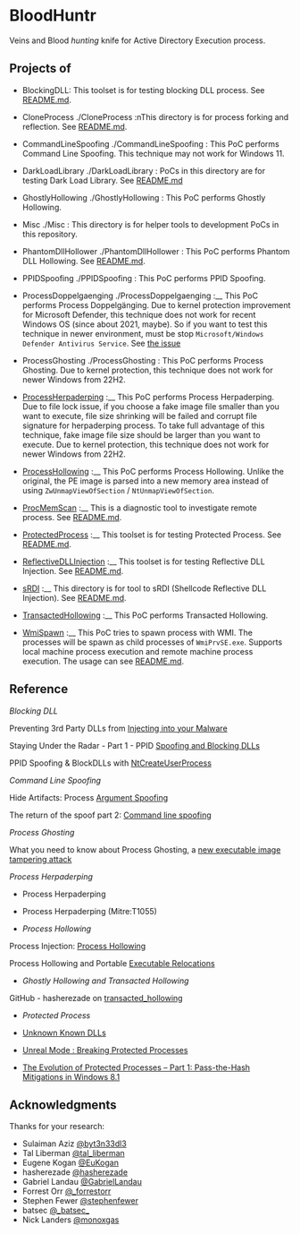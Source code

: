 # BloodHuntr
Veins and Blood *hunting* knife for Active Directory Execution process.

## Projects of

- BlockingDLL: This toolset is for testing blocking DLL process. See [README.md](./BlockingDLL/README.md).

- CloneProcess ./CloneProcess :nThis directory is for process forking and reflection. See [README.md](./CloneProcess/README.md).

- CommandLineSpoofing ./CommandLineSpoofing : This PoC performs Command Line Spoofing. This technique may not work for Windows 11.

- DarkLoadLibrary ./DarkLoadLibrary : PoCs in this directory are for testing Dark Load Library. See [README.md](./DarkLoadLibrary/README.md)

- GhostlyHollowing ./GhostlyHollowing : This PoC performs Ghostly Hollowing.

- Misc ./Misc : This directory is for helper tools to development PoCs in this repository.

- PhantomDllHollower ./PhantomDllHollower : This PoC performs Phantom DLL Hollowing. See [README.md](./PhantomDllHollower/README.md).

- PPIDSpoofing ./PPIDSpoofing : This PoC performs PPID Spoofing.

- ProcessDoppelgaenging ./ProcessDoppelgaenging :__ This PoC performs Process Doppelgänging. Due to kernel protection improvement for Microsoft Defender, this technique does not work for recent Windows OS (since about 2021, maybe). So if you want to test this technique in newer environment, must be stop `Microsoft/Windows Defender Antivirus Service`. See [the issue](#)

- ProcessGhosting ./ProcessGhosting : This PoC performs Process Ghosting. Due to kernel protection, this technique does not work for newer Windows from 22H2.

- [ProcessHerpaderping](./ProcessHerpaderping) :__ This PoC performs Process Herpaderping. Due to file lock issue, if you choose a fake image file smaller than you want to execute, file size shrinking will be failed and corrupt file signature for herpaderping process. To take full advantage of this technique, fake image file size should be larger than you want to execute. Due to kernel protection, this technique does not work for newer Windows from 22H2.

- [ProcessHollowing](./ProcessHollowing) :__ This PoC performs Process Hollowing. Unlike the original, the PE image is parsed into a new memory area instead of using `ZwUnmapViewOfSection` / `NtUnmapViewOfSection`.

- [ProcMemScan](./ProcMemScan) :__ This is a diagnostic tool to investigate remote process. See [README.md](./ProcMemScan/README.md).

- [ProtectedProcess](./ProtectedProcess) :__ This toolset is for testing Protected Process. See [README.md](./ProtectedProcess/README.md).

- [ReflectiveDLLInjection](./ReflectiveDLLInjection) :__ This toolset is for testing Reflective DLL Injection. See [README.md](./ReflectiveDLLInjection/README.md).

- [sRDI](./sRDI) :__ This directory is for tool to sRDI (Shellcode Reflective DLL Injection). See [README.md](./sRDI/README.md).

- [TransactedHollowing](./TransactedHollowing) :__ This PoC performs Transacted Hollowing.

- [WmiSpawn](./WmiSpawn) :__ This PoC tries to spawn process with WMI. The processes will be spawn as child processes of `WmiPrvSE.exe`. Supports local machine process execution and remote machine process execution. The usage can see [README.md](./WmiSpawn/README.md).


## Reference

*Blocking DLL*

Preventing 3rd Party DLLs from [Injecting into your Malware](https://www.ired.team/offensive-security/defense-evasion/preventing-3rd-party-dlls-from-injecting-into-your-processes)

Staying Under the Radar - Part 1 - PPID [Spoofing and Blocking DLLs](https://crypt0ace.github.io/posts/Staying-under-the-Radar/)

PPID Spoofing & BlockDLLs with [NtCreateUserProcess](https://offensivedefence.co.uk/posts/ntcreateuserprocess/)

*Command Line Spoofing*

Hide Artifacts: Process [Argument Spoofing](https://attack.mitre.org/techniques/T1564/010/)

The return of the spoof part 2: [Command line spoofing](https://blog.nviso.eu/2020/02/04/the-return-of-the-spoof-part-2-command-line-spoofing/)

*Process Ghosting*

What you need to know about Process Ghosting, a [new executable image tampering attack](https://www.elastic.co/blog/process-ghosting-a-new-executable-image-tampering-attack)

*Process Herpaderping*

- Process Herpaderping
- Process Herpaderping (Mitre:T1055)


- *Process Hollowing*

Process Injection: [Process Hollowing](https://attack.mitre.org/techniques/T1055/012/)

Process Hollowing and Portable [Executable Relocations](https://www.ired.team/offensive-security/code-injection-process-injection/process-hollowing-and-pe-image-relocations)


- *Ghostly Hollowing and Transacted Hollowing*

GitHub - hasherezade on [transacted_hollowing](https://github.com/hasherezade/transacted_hollowing)

- *Protected Process*

- [Unknown Known DLLs](http://publications.alex-ionescu.com/Recon/Recon%202018%20-%20Unknown%20Known%20DLLs%20and%20other%20code%20integrity%20trust%20violations.pdf)
- [Unreal Mode : Breaking Protected Processes](https://www.nosuchcon.org/talks/2014/D3_05_Alex_ionescu_Breaking_protected_processes.pdf)
- [The Evolution of Protected Processes – Part 1: Pass-the-Hash Mitigations in Windows 8.1](https://www.crowdstrike.com/blog/evolution-protected-processes-part-1-pass-hash-mitigations-windows-81/)

## Acknowledgments

Thanks for your research:

- Sulaiman Aziz [@byt3n33dl3](https://x.com/byt3n33dl3)
- Tal Liberman [@tal_liberman](https://x.com/tal_liberman)
- Eugene Kogan [@EuKogan](https://x.com/EuKogan)
- hasherezade [@hasherezade](https://x.com/hasherezade)
- Gabriel Landau [@GabrielLandau](https://x.com/GabrielLandau)
- Forrest Orr [@_forrestorr](https://x.com/_forrestorr)
- Stephen Fewer [@stephenfewer](https://x.com/stephenfewer)
- batsec [@\_batsec\_](https://x.com/_batsec_)
- Nick Landers [@monoxgas](https://x.com/monoxgas)